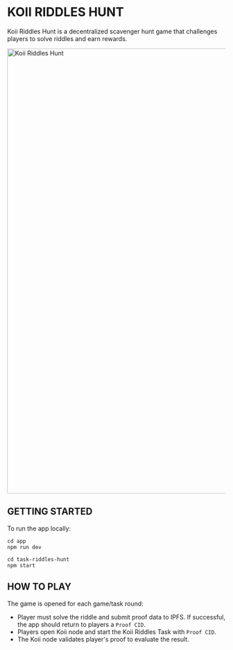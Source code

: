 # KOII RIDDLES HUNT

Koii Riddles Hunt is a decentralized scavenger hunt game that challenges players to solve riddles and earn rewards.

<img src="https://i.ibb.co/Pgpx5Wn/screencapture-localhost-5173-2024-04-04-16-30-07.png" alt="Koii Riddles Hunt" border="0" width="1024px">


## GETTING STARTED

To run the app locally:

```shell
cd app
npm run dev
```

```shell
cd task-riddles-hunt
npm start
```


## HOW TO PLAY

The game is opened for each game/task round:

- Player must solve the riddle and submit proof data to IPFS. If successful, the app should return to players a `Proof CID`.
- Players open Koii node and start the Koii Riddles Task with `Proof CID`.
- The Koii node validates player's proof to evaluate the result.